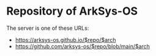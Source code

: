 # Repository of ArkSys-OS

The server is one of these URLs:
- https://arksys-os.github.io/$repo/$arch
- https://github.com/arksys-os/$repo/blob/main/$arch
